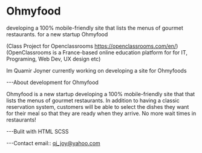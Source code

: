 # Ohmyfood
developing a  100% mobile-friendly site that lists the menus of gourmet restaurants. for a new startup Ohmyfood

(Class Project for Openclassrooms https://openclassrooms.com/en/)
(OpenClassrooms is a France-based online education platform for for IT, Programing, Web Dev, UX design etc)

Im Quamir Joyner currently working on developing a site for Ohmyfoods

---About development for Ohmyfood

Ohmyfood is a new startup developing a 100% mobile-friendly site that that lists the menus of gourmet restaurants. In addition to having a classic reservation system, 
customers will be able to select the dishes they want for their meal so that they are ready when they arrive. No more wait times in restaurants!

---Bulit with
HTML 
SCSS

---Contact 
email:: qj_joy@yahoo.com

